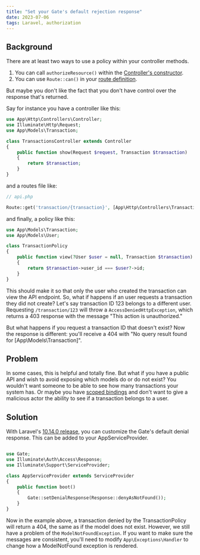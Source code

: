 ```yaml
---
title: "Set your Gate's default rejection response"
date: 2023-07-06
tags: Laravel, authorization
---
```

## Background
There are at least two ways to use a policy within your controller methods.

1. You can call `authorizeResource()` within the [Controller's constructor](https://laravel.com/docs/10.x/authorization#authorizing-resource-controllers).
2. You can use `Route::can()` in your [route definition](https://laravel.com/docs/10.x/authorization#via-middleware).

But maybe you don't like the fact that you don't have control over the response that's returned.

Say for instance you have a controller like this:

```php
use App\Http\Controllers\Controller;
use Illuminate\Http\Request;
use App\Models\Transaction;

class TransactionsController extends Controller
{
    public function show(Request $request, Transaction $transaction)
    {
        return $transaction;
    }
}
```

and a routes file like:
```php
// api.php

Route::get('transaction/{transaction}', [App\Http\Controllers\TransactionController::class, 'show'])->can('view', 'transaction');
```

and finally, a policy like this:

```php
use App\Models\Transaction;
use App\Models\User;

class TransactionPolicy
{
    public function view(?User $user = null, Transaction $transaction): bool
    {
        return $transaction->user_id === $user?->id;
    }
}
```

This should make it so that only the user who created the transaction can view the API endpoint.  So, what if happens if an user requests a transaction they did not create? Let's say transaction ID 123 belongs to a different user. Requesting `/transaction/123` will throw a `AccessDeniedHttpException`, which returns a 403 response with the message "This action is unauthorized."

But what happens if you request a transaction ID that doesn't exist? Now the response is different: you'll receive a 404 with "No query result found for \[App\\Models\\Transaction\]".

## Problem
In some cases, this is helpful and totally fine. But what if you have a public API and wish to avoid exposing which models do or do not exist?  You wouldn't want someone to be able to see how many transactions your system has. Or maybe you have [scoped bindings](https://laravel.com/docs/10.x/routing#implicit-model-binding-scoping) and don't want to give a malicious actor the ability to see if a transaction belongs to a user.

## Solution
With Laravel's [10.14.0 release](https://github.com/laravel/framework/releases/tag/v10.14.0), you can customize the Gate's default denial response. This can be added to your AppServiceProvider.

```php

use Gate;
use Illuminate\Auth\Access\Response;
use Illuminate\Support\ServiceProvider;

class AppServiceProvider extends ServiceProvider
{
    public function boot()
    {
        Gate::setDenialResponse(Response::denyAsNotFound());
    }
}
```

Now in the example above, a transaction denied by the TransactionPolicy will return a 404, the same as if the model does not exist. However, we still have a problem of the `ModelNotFoundException`. If you want to make sure the messages are consistent, you'll need to modify `App\Exceptions\Handler` to change how a ModelNotFound exception is rendered.
